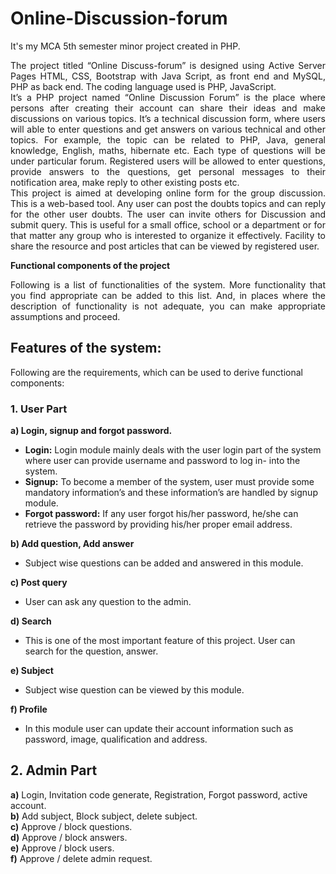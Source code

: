 # Online-Discussion-forum
It's my MCA 5th semester minor project created in PHP.

<p align="justify">
The project titled “Online Discuss-forum” is designed using Active Server Pages HTML, CSS, Bootstrap with Java Script, as front end and MySQL, PHP as back end. The coding language used is PHP, JavaScript.<br />
It’s a PHP project named “Online Discussion Forum” is the place where persons after creating their account can share their ideas and make discussions on various topics. It’s a technical discussion form, where users will able to enter questions and get answers on various technical and other topics. For example, the topic can be related to PHP, Java, general knowledge, English, maths, hibernate etc. Each type of questions will be under particular forum. Registered users will be allowed to enter questions, provide answers to the questions, get personal messages to their notification area, make reply to other existing posts etc. <br />
This project is aimed at developing online form for the group discussion. This is a web-based tool. Any user can post the doubts topics and can reply for the other user doubts. The user can invite others for Discussion and submit query. This is useful for a small office, school or a department or for that matter any group who is interested to organize it effectively. Facility to share the resource and post articles that can be viewed by registered user.</p>

**Functional components of the project**
<p style='text-align: justify;'> Following is a list of functionalities of the system. More functionality that you find appropriate can be added to this list. And, in places where the description of functionality is not adequate, you can make appropriate assumptions and proceed.</p>

## Features of the system:
Following are the requirements, which can be used to derive functional components: 

### 1. User Part
**a) Login, signup and forgot password.**
- **Login:** Login module mainly deals with the user login part of the system where user can provide username and password to log in- into the system.
- **Signup:** To become a member of the system, user must provide some mandatory information’s and these information’s are handled by signup module.
- **Forgot password:** If any user forgot his/her password, he/she can retrieve the
password by providing his/her proper email address.

**b) Add question, Add answer**
- Subject wise questions can be added and answered in this module.

**c) Post query**
- User can ask any question to the admin.

**d) Search**
- This is one of the most important feature of this project. User can search for the question, answer. 

**e) Subject**
- Subject wise question can be viewed by this module.

**f) Profile**
- In this module user can update their account information such as password, image, qualification and address. 

## 2. Admin Part
**a)** Login, Invitation code generate, Registration, Forgot password, active account.<br />
**b)** Add subject, Block subject, delete subject.<br />
**c)** Approve / block questions.<br />
**d)** Approve / block answers.<br />
**e)** Approve / block users.<br />
**f)** Approve / delete admin request.<br />

